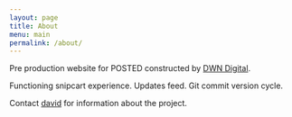 ```yaml
---
layout: page
title: About
menu: main
permalink: /about/
---
```


Pre production website for POSTED constructed by [DWN Digital](https://dwn.digital/).

Functioning snipcart experience.
Updates feed.
Git commit version cycle.

Contact [david](david@dwn.dev) for information about the project.
